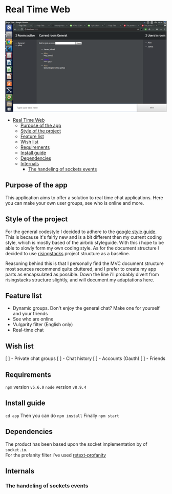 # Real Time Web
![Main image](main-image.png)
- [Real Time Web](#real-time-web)
    - [Purpose of the app](#purpose-of-the-app)
    - [Style of the project](#style-of-the-project)
    - [Feature list](#feature-list)
    - [Wish list](#wish-list)
    - [Requirements](#requirements)
    - [Install guide](#install-guide)
    - [Dependencies](#dependencies)
    - [Internals](#internals)
        - [The handeling of sockets events](#the-handeling-of-sockets-events)

## Purpose of the app
This application aims to offer a solution to real time chat applications. Here you can make your own user groups, see who is online and more.

## Style of the project
For the general codestyle I decided to adhere to the [google style guide](https://google.github.io/styleguide/jsguide.html). This is because it's fairly new and is a bit different then my current coding style, which is mostly based of the airbnb styleguide. With this i hope to be able to slowly form my own coding style.
As for the document structure I decided to use [risingstacks](https://blog.risingstack.com/node-hero-node-js-project-structure-tutorial/) project structure as a baseline.   

Reasoning behind this is that I personally find the MVC document structure most sources recommend quite cluttered, and I prefer to create my app parts as encapsulated as possible.  Down the line i'll probably divert from risingstacks structure slightly, and will document my adaptations here. 

## Feature list

- Dynamic groups. Don't enjoy the general chat? Make one for yourself and your friends
- See who are online
- Vulgarity filter (English only)
- Real-time chat


## Wish list

[ ] - Private chat groups
[ ] - Chat history
[ ] - Accounts (Oauth)
[ ] - Friends


## Requirements

`npm` version `v5.6.0`
`node` version `v8.9.4`


## Install guide
```cd app```
Then you can do 
```npm install```
Finally
```npm start```

## Dependencies
The product has been based upon the socket implementation by of `socket.io`.  
For the profanity filter i've used [retext-profanity](https://github.com/retextjs/retext-profanities)

## Internals

### The handeling of sockets events
